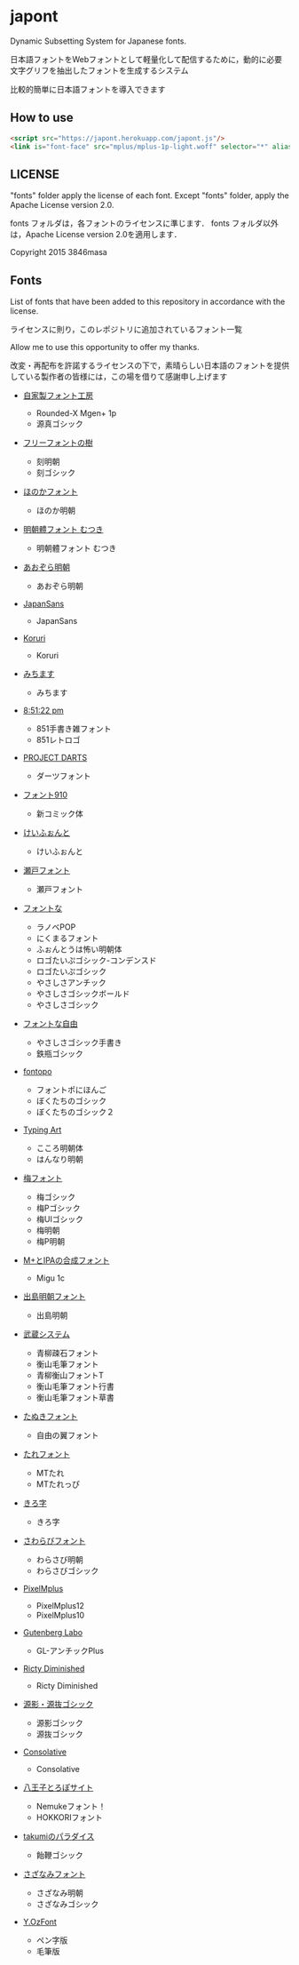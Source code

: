 # japont
Dynamic Subsetting System for Japanese fonts.

日本語フォントをWebフォントとして軽量化して配信するために，動的に必要文字グリフを抽出したフォントを生成するシステム

比較的簡単に日本語フォントを導入できます

## How to use
```html
<script src="https://japont.herokuapp.com/japont.js"/>
<link is="font-face" src="mplus/mplus-1p-light.woff" selector="*" alias="mplus"/>
```

## LICENSE
"fonts" folder apply the license of each font.
Except "fonts" folder, apply the Apache License version 2.0.

fonts フォルダは，各フォントのライセンスに準じます．
fonts フォルダ以外は，Apache License version 2.0を適用します．

Copyright 2015 3846masa

## Fonts
List of fonts that have been added to this repository in accordance with the license.

ライセンスに則り，このレポジトリに追加されているフォント一覧

Allow me to use this opportunity to offer my thanks.

改変・再配布を許諾するライセンスの下で，素晴らしい日本語のフォントを提供している製作者の皆様には，この場を借りて感謝申し上げます

- [自家製フォント工房](http://jikasei.me/font/)
  - Rounded-X Mgen+ 1p
  - 源真ゴシック


- [フリーフォントの樹](http://freefonts.jp/index.html)
  - 刻明朝
  - 刻ゴシック


- [ほのかフォント](http://font.gloomy.jp/index.html)
  - ほのか明朝


- [明朝體フォント むつき](http://mandel59.github.io/mutsuki/index.html)
  - 明朝體フォント むつき


- [あおぞら明朝](http://blueskis.wktk.so/AozoraMincho/)
  - あおぞら明朝


- [JapanSans](http://webfontfan.com/japansans/)
  - JapanSans


- [Koruri](http://koruri.lindwurm.biz/)
  - Koruri


- [みちます](http://www.masuseki.com/index.php?u=my_works/121003_mitimasu.htm)
  - みちます


- [8:51:22 pm](http://www39.atpages.jp/yagoinienie/85122font.html)
  - 851手書き雑フォント
  - 851レトロゴ


- [PROJECT DARTS](http://www.p-darts.jp/font/)
  - ダーツフォント


- [フォント910](http://www.font910.jp/index.html)
  - 新コミック体


- [けいふぉんと](http://font.sumomo.ne.jp/index.html)
  - けいふぉんと


- [瀬戸フォント](http://sourceforge.jp/projects/setofont/releases/)
  - 瀬戸フォント


- [フォントな](http://www.fontna.com/category/gallery/)
  - ラノベPOP
  - にくまるフォント
  - ふぉんとうは怖い明朝体
  - ロゴたいぷゴシック-コンデンスド
  - ロゴたいぷゴシック
  - やさしさアンチック
  - やさしさゴシックボールド
  - やさしさゴシック


- [フォントな自由](http://fontna.com/freefont/)
  - やさしさゴシック手書き
  - 鉄瓶ゴシック


- [fontopo](http://fontopo.com/)
  - フォントポにほんご
  - ぼくたちのゴシック
  - ぼくたちのゴシック２


- [Typing Art](http://typingart.net/)
  - こころ明朝体
  - はんなり明朝


- [梅フォント](http://sourceforge.jp/projects/ume-font/)
  - 梅ゴシック
  - 梅Pゴシック
  - 梅UIゴシック
  - 梅明朝
  - 梅P明朝


- [M+とIPAの合成フォント](http://mix-mplus-ipa.sourceforge.jp/)
  - Migu 1c


- [出島明朝フォント](http://www.sodan.org/~penny/blosxom.cgi/2007/06/04#dejima-mincho-r110)
  - 出島明朝


- [武蔵システム](http://opentype.jp/freemouhitufont.htm)
  - 青柳疎石フォント
  - 衡山毛筆フォント
  - 青柳衡山フォントT
  - 衡山毛筆フォント行書
  - 衡山毛筆フォント草書


- [たぬきフォント](http://tanukifont.com/)
  - 自由の翼フォント


- [たれフォント](http://graphics.tailtame.com/archives/tare-font/)
  - MTたれ
  - MTたれっぴ


- [きろ字](http://www.ez0.net/distribution/font/kiloji/)
  - きろ字


- [さわらびフォント](http://sourceforge.jp/projects/sawarabi-fonts/)
  - わらさび明朝
  - わらさびゴシック


- [PixelMplus](http://itouhiro.hatenablog.com/entry/20130602/font)
  - PixelMplus12
  - PixelMplus10


- [Gutenberg Labo](http://gutenberg.sourceforge.jp/font/ja.html?)
  - GL-アンチックPlus


- [Ricty Diminished](https://github.com/yascentur/RictyDiminished)
  - Ricty Diminished


- [源影・源抜ゴシック](http://blueskis.wktk.so/blog2/main/index.php?%E3%83%95%E3%83%AA%E3%83%BC%E3%83%95%E3%82%A9%E3%83%B3%E3%83%88%20%E6%BA%90%E5%BD%B1%E3%82%B4%E3%82%B7%E3%83%83%E3%82%AF%E3%83%BB%E6%BA%90%E6%8A%9C%E3%82%B4%E3%82%B7%E3%83%83%E3%82%AF)
  - 源影ゴシック
  - 源抜ゴシック


- [Consolative](http://blueskis.wktk.so/blog2/main/index.php?%E3%83%97%E3%83%AD%E3%82%B0%E3%83%A9%E3%83%9F%E3%83%B3%E3%82%B0%E5%90%91%E3%81%91%E3%81%AE%E3%83%95%E3%83%AA%E3%83%BC%E3%83%95%E3%82%A9%E3%83%B3%E3%83%88%E3%80%8CConsolative%E3%80%8D)
  - Consolative


- [八王子とろぽサイト](http://poiut.web.fc2.com/computer/)
  - Nemukeフォント！
  - HOKKORIフォント


- [takumiのパラダイス](http://slimedaisuki.blog9.fc2.com/blog-category-46.html)
  - 飴鞭ゴシック


- [さざなみフォント](http://sourceforge.jp/projects/efont/)
  - さざなみ明朝
  - さざなみゴシック


- [Y.OzFont](http://yozvox.web.fc2.com/)
  - ペン字版
  - 毛筆版
